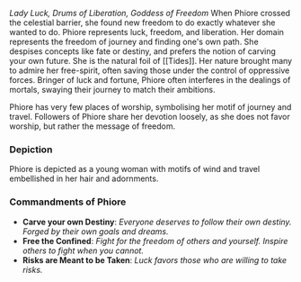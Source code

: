 *Lady Luck, Drums of Liberation, Goddess of Freedom*
When Phiore crossed the celestial barrier, she found new freedom to do exactly whatever she wanted to do. Phiore represents luck, freedom, and liberation. Her domain represents the freedom of journey and finding one's own path. She despises concepts like fate or destiny, and prefers the notion of carving your own future. She is the natural foil of [[Tides]]. Her nature brought many to admire her free-spirit, often saving those under the control of oppressive forces. Bringer of luck and fortune, Phiore often interferes in the dealings of mortals, swaying their journey to match their ambitions.

Phiore has very few places of worship, symbolising her motif of journey and travel. Followers of Phiore share her devotion loosely, as she does not favor worship, but rather the message of freedom.

### Depiction
Phiore is depicted as a young woman with motifs of wind and travel embellished in her hair and adornments.

### Commandments of Phiore
+ **Carve your own Destiny**: *Everyone deserves to follow their own destiny. Forged by their own goals and dreams.*
+ **Free the Confined**: *Fight for the freedom of others and yourself. Inspire others to fight when you cannot.*
+ **Risks are Meant to be Taken**: *Luck favors those who are willing to take risks.*